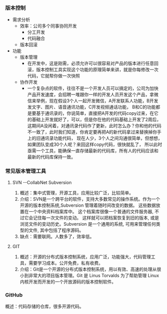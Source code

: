 ### 版本控制 ###
- 需求分析
	- 效率：公司多个同事协同开发
		- 分工开发
		- 代码融合
	- 版本回滚
- 功能
	- 版本管理
		- 在开发中，这是刚需，必须允许可以很容易对产品的版本进行任意回滚，版本控制工具实现这个功能的原理简单来讲，就是你每修改一次代码，它就帮你做一次快照
	- 协作开发
		- 一个复杂点的软件，往往不是一个开发人员可以搞定的，公司为加快产品开发速度，会招聘一堆跟你一样的开发人员开发这个产品，拿微信来举例，现在假设3个人一起开发微信，A开发联系人功能，B开发发文字、图片、语音通讯功能，C开发视频通话功能， B和C的功能都是要基于通讯录的，你说简单，直接把A开发的代码copy过来，在它的基础上开发就好了，可以，但是你在他的代码基础上开发了2周后，这期间A没闲着，对通讯录代码作了更新，此时怎么办？你和他的代码不一致了，此时我们知道，你肯定要再把A的新代码拿过来替换掉你手上的旧通讯录功能代码， 现在人少，3个人之间沟通很简单，但想想，如果团队变成30个人呢？来回这样copy代码，很快就乱了， 所以此时亟需一个工具，能确保一直存储最新的代码库，所有人的代码应该和最新的代码库保持一致。

### 常见版本管理工具 ###
1. SVN --CollabNet Subversion
	1. 概述：集中式管理，开源工具，应用比较广泛，比较简单。
	2. 介绍：SVN是一个跨平台的软件，支持大多数常见的操作系统。作为一个开源的版本控制系统,Subversion 管理着随时间改变的数据。 这些数据放置在一个中央资料档案库中。 这个档案库很像一个普通的文件服务器, 不过它会记住每一次文件的变动。 这样就可以把档案恢复到旧的版本, 或是浏览文件的变动历史。Subversion 是一个通用的系统, 可用来管理任何类型的文件, 其中包括了程序源码。
	3. 缺点：需要联网。人数多了，效率低。

2. GIT
	1. 概述：开源的分布式版本控制系统，应用广泛，功能强大，代码管理工具，需要学习成本。公开免费，私有收费。
	2. 介绍：Git是一个开源的分布式版本控制系统，用以有效、高速的处理从很小到非常大的项目版本管理。Git 是 Linus Torvalds 为了帮助管理 Linux 内核开发而开发的一个开放源码的版本控制软件。

### GitHub ###
概述：代码存储的仓库，很多开源代码。